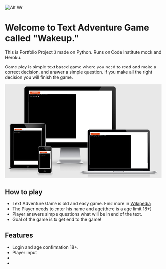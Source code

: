 ![Alt Wr](https://encrypted-tbn0.gstatic.com/images?q=tbn:ANd9GcS0aWK_eq1AAh2pWHdZbHjfCzM4itaUZTYp6YA2B5IsLaT2oYmIH0YOHKi3MVnjiBHqq8g&usqp=CAU)

# Welcome to Text Adventure Game called "Wakeup."

This is Portfolio Project 3 made on Python. Runs on Code Institute mock and Heroku.

Game play is simple text based game where you need to read and make a correct decision, and answer a simple question. 
If you make all the right decision you will finish the game.

![Wakeup](images/Wakeup.PNG)

## How to play

* Text Adventure Game is old and easy game. Find more in [Wikipedia](https://en.wikipedia.org/wiki/Text-based_game)
* The Player needs to enter his name and age(there is a age limit 18+)
* Player answers simple questions what will be in end of the text.
* Goal of the game is to get end to the game!

## Features

* Login and age confirmation 18+.
* Player input 
*
*


